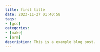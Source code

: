 ```yaml
---
title: first title
date: 2023-11-27 01:40:58
tags:
- [gcc]
categories:
- [make]
- [arm]
description: This is a example blog post.
---
```

